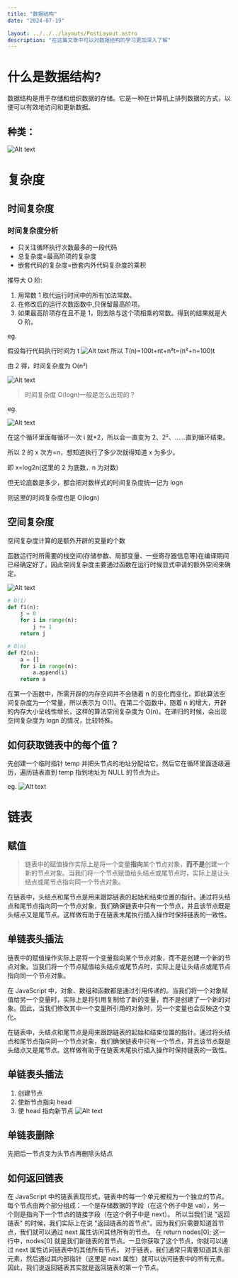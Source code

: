 ```yaml
---
title: "数据结构"
date: "2024-07-19"

layout: ../../../layouts/PostLayout.astro
description: "在这篇文章中可以对数据结构的学习更加深入了解"
---
```

# 什么是数据结构?

数据结构是用于存储和组织数据的存储。它是一种在计算机上排列数据的方式，以便可以有效地访问和更新数据。

## 种类：

![Alt text](/practise_conclusion/Interview_questions/分类.png)

# 复杂度

## 时间复杂度

### 时间复杂度分析

- 只关注循环执行次数最多的一段代码
- 总复杂度=最高阶项的复杂度
- 嵌套代码的复杂度=嵌套内外代码复杂度的乘积

推导大 O 阶:

1. 用常数 1 取代运行时间中的所有加法常数。
2. 在修改后的运行次数函数中,只保留最高阶项。
3. 如果最高阶项存在且不是 1，则去除与这个项相乘的常数。得到的结果就是大 O 阶。

eg.

假设每行代码执行时间为 t
![Alt text](/practise_conclusion/Interview_questions/时间复杂度示例1.png)
所以 T(n)=100t+nt+n²t=(n²+n+100)t

由 2 得，时间复杂度为 O(n²)

![Alt text](/practise_conclusion/Interview_questions/时间复杂度.png)

> 时间复杂度 O(logn)一般是怎么出现的？

eg.

![Alt text](/practise_conclusion/Interview_questions/时间复杂度示例二.png)

在这个循环里面每循环一次 i 就\*2，所以会一直变为 2、2²、……直到循环结束。

所以 2 的 x 次方=n，想知道执行了多少次就得知道 x 为多少。

即 x=log2n(这里的 2 为底数，n 为对数)

但无论底数是多少，都会把对数样式的时间复杂度统一记为 logn

则这里的时间复杂度也是 O(logn)

## 空间复杂度

空间复杂度计算的是额外开辟的变量的个数

函数运行时所需要的栈空间(存储参数、局部变量、一些寄存器信息等)在编译期间已经确定好了，因此空间复杂度主要通过函数在运行时候显式申请的额外空间来确定。

![Alt text](/practise_conclusion/Interview_questions/空间复杂度.png)

```python
# O(1)
def f1(n):
    j = 0
    for i in range(n):
        j += 1
    return j

# O(n)
def f2(n):
    a = []
    for i in range(n):
        a.append(i)
    return a
```

在第一个函数中，所需开辟的内存空间并不会随着 n 的变化而变化，即此算法空间复杂度为一个常量，所以表示为 O(1)。在第二个函数中，随着 n 的增大，开辟的内存大小呈线性增长，这样的算法空间复杂度为 O(n)。在递归的时候，会出现空间复杂度为 logn 的情况，比较特殊。

## 如何获取链表中的每个值？

先创建一个临时指针 temp 并把头节点的地址分配给它。然后它在循环里面逐级遍历，遍历链表直到 temp 指到地址为 NULL 的节点为止。

eg.
![Alt text](/practise_conclusion/Interview_questions/获取链表值.png)

# 链表

## 赋值

> 链表中的赋值操作实际上是将一个变量**指向**某个节点对象，**而不是**创建一个新的节点对象。当我们将一个节点赋值给头结点或尾节点时，实际上是让头结点或尾节点指向同一个节点对象。

在链表中，头结点和尾节点是用来跟踪链表的起始和结束位置的指针。通过将头结点和尾节点指向同一个节点对象，我们确保链表中只有一个节点，并且该节点既是头结点又是尾节点。这样做有助于在链表末尾执行插入操作时保持链表的一致性。

## 单链表头插法

链表中的赋值操作实际上是将一个变量指向某个节点对象，而不是创建一个新的节点对象。当我们将一个节点赋值给头结点或尾节点时，实际上是让头结点或尾节点指向同一个节点对象。

在 JavaScript 中，对象、数组和函数都是通过引用传递的。当我们将一个对象赋值给另一个变量时，实际上是将引用复制给了新的变量，而不是创建了一个新的对象。因此，当我们修改其中一个变量所引用的对象时，另一个变量也会反映这个变化。

在链表中，头结点和尾节点是用来跟踪链表的起始和结束位置的指针。通过将头结点和尾节点指向同一个节点对象，我们确保链表中只有一个节点，并且该节点既是头结点又是尾节点。这样做有助于在链表末尾执行插入操作时保持链表的一致性。

## 单链表头插法

1. 创建节点
2. 使新节点指向 head
3. 使 head 指向新节点
   ![Alt text](/practise_conclusion/Interview_questions/头插法.png)

## 单链表删除

先把后一节点变为头节点再删除头结点

## 如何返回链表

在 JavaScript 中的链表表现形式，链表中的每一个单元被视为一个独立的节点。每个节点由两个部分组成：一个是存储数据的字段（在这个例子中是 val），另一个则是指向下一个节点的链接字段（在这个例子中是 next）。
所以当我们说 "返回链表" 的时候，我们实际上在说 "返回链表的首节点"。因为我们只需要知道首节点，我们就可以通过 next 属性访问其他所有的节点。
在 return nodes[0]; 这一行中，nodes[0] 就是我们新链表的首节点。一旦你获取了这个节点，你就可以通过 next 属性访问链表中的其他所有节点。
对于链表，我们通常只需要知道其头部元素，然后通过其内部指针（这里是 next 属性）就可以访问链表中的所有元素。因此，我们说返回链表其实就是返回链表的第一个节点。
